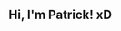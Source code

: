 ## Hi, I'm Patrick! xD
<!--
Sou um desenvolvedor de software de Vila Velha, ES, Brasil, com uma sólida base em tecnologias front-end e back-end. Adoro desenvolver aplicações web, desde o gerenciamento de banco de dados até a criação de interfaces front-end amigáveis. Também me aprofundo no desenvolvimento mobile com React Native quando necessário. Meu objetivo é transformar as ideias dos clientes em ferramentas práticas e úteis.

Atualmente, estou focado em aprimorar meus conhecimentos em Segurança da Informação para garantir que as aplicações que desenvolvo sejam não apenas funcionais, mas também seguras.

_Programador <b>d</b>esde 2019_

<h3>"Code e Confia"</h3>
<!-- <li>📍 De Vila <i>V</i>elha - ES</li>

### Experiências
<li>Desenvolvedor Full Stack Junior em <a href='https://bnpsolucoes.com.br' target='_blank'>BNP Solucoes em Ti</li>
<!-- <li>Desenvolvedor Full Stack em <a href='https://seumenuexpert.com.br/' target='_blank'>Seu <i>Menu</i> Expert</a></li> 
<li>Diretor de Tecnologia de Operações <a href='https://hubresult.com/' target='_blank'>HubResult</a></li>
<li>Desenvolvedor Full Stack Web na agência Dellossi</li>
<li>Desenvolvedor Front-end Web na empresa D A C S Tecnologia da Informação</li>
<li>Desenvolvedor Web interno na empresa Dado Digital Informática e Eletrônicos</li>

### Educação
<li>📜 Graduação, Superior em Desenvolvimento de Banco de Dados (CST) - 2021 - 2023</li>

### Certificações
<li>Foundational C# Wwith Microsoft</li>
<li>React Native – Udemy</li>
<li>EXIN ISO 27001: Information Security Fundamentals – Udemy</li>
<li>Green Belt Lean Six Sigma – The Council For Six Sigma</li>
<li>Diversos cursos sobre Segurança da Informação e LGPD – Enap</li>

### Contato
<li><a href='https://www.linkedin.com/in/p-luca' target='_blank'>Linkedin</a></li>
<li><a href='https://closeluca1.github.io/patrick-martins-resume/' target='_blank'>Curriculo</a></li>
<li>☕ <a href='https://www.instagram.com/closeluca1' target='_blank'>Instagram</a></li>
<li><a href='https://www.youtube.com/@closeluca1' target='_blank'>Canal do youtube</a></li>
<ul></ul>
<p>Tecnologias q<i>u</i>e utilizo 👇🏼</p>

[![My Skills](https://skillicons.dev/icons?i=react,nodejs,nextjs,angular,cs,php,firebase,figma,vscode&perline=15)](https://hubresult.com/patrick-martins) -->
 
<!--
- Full-Stack developer
  - knowledge
    - HTML5 `&` CSS3
    - Bootstrap `&` Tailwindcss
    - Java$cript `&` Typescript 
    - _React_ `&` _React Native_
    - NodeJs `&` _MongoDB_
    - MySQL 

[x] Figma 
[x] photoshop
-->
<!-- #### my accomplishments
[x] Achei Que Sabia Jogar
  - portfolio page
    - > https://acheiquesabiajogar.com.br/

[x] Ela frases
  - Application built in `react native`, `nodejs/mongo` with authentication system. The application is a generator of daily motivational phrases, where the user can save the phrase, view others who liked them, suggest content and edit the profile; App available on PlayStore.
    - >https://play.google.com/store/apps/details?id=com.elafrases -->

##

<!-- 

- Front-End developer `&` User interface designer
  - knowledge
    - HTML5 `&` CSS3
    - Bootstrap `&` Tailwindcss
    - Java$cript `&` Typescript 
    - _Figma_ `&` _Photoshop_
- Amateur writer

##

### Contact

- [Personal Instagram](https://www.instagram.com/_lucawww/)

##

### More
  
- [Personal page](https://closeluca1.github.io/personal-page/) ✍🏼 - My progress.
- [Website Case Buttons](https://casebuttons.com/) 💻  Working on it `&&` Site being created with Java$cript, Bootstrap+Sass, NodeJs and SEO techniques being applied; The site is a collection of pre-styled buttons with CSS code available for use in projects.
-->
<!--
<a href="https://github.com/closeluca1">
  <div style="min-width: 100%; display: flex; flex-direction:row; flex-wrap: wrap; align-items: center; justify-content: space-between;">
  
  
  
  <img style="height: 160px;" src="https://github-readme-stats.vercel.app/api?username=closeluca1&show_icons=true&theme=merko&include_all_commits=true&count_private=true"/>
  
  <img style="height: 160px;" src="https://github-readme-stats.vercel.app/api/top-langs/?username=closeluca1&layout=compact&langs_count=7&theme=merko"/>
  
  
  </div>
  </a>
-->
  
<!-- # Aboutme
Between October and November 2018 I found what I wanted to learn, programming, but a some months ago I had already took a Python course that I did not like, however taught me a lot. In mid-2013 I edited, with the help of internet tutorials, game servers, ended up learning HTML and DB, nothing too deep. When I found what I wanted to do, I decided not to be a "tutorial boy" anymore and really learn. Today I don't concede drop something I want to learn, I don't know how long it will take, but I know I'll learn. November 2019; I have a year of experience on the engine, Construct, 4 games made for computer platform and 7 games for mobile platform. Knowledge in english, HTML5, CSS and programming logic. I am focusing my time on JS; I will be updating this file annually.
 -->
